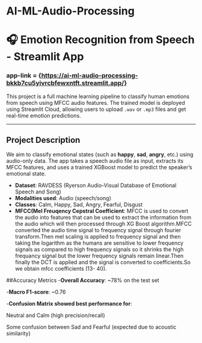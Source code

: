 # AI-ML-Audio-Processing
# 🎧 Emotion Recognition from Speech - Streamlit App

### app-link = {https://ai-ml-audio-processing-bkkb7cu5yivrcbfewxntft.streamlit.app/}

This project is a full machine learning pipeline to classify human emotions from speech using MFCC audio features. The trained model is deployed using Streamlit Cloud, allowing users to upload `.wav` or `.mp3` files and get real-time emotion predictions.

---

## Project Description

We aim to classify emotional states (such as **happy**, **sad**, **angry**, etc.) using audio-only data. The app takes a speech audio file as input, extracts its MFCC features, and uses a trained XGBoost model to predict the speaker’s emotional state.

- **Dataset**: RAVDESS (Ryerson Audio-Visual Database of Emotional Speech and Song)
- **Modalities used**: Audio (speech/song)
- **Classes**: Calm, Happy, Sad, Angry, Fearful, Disgust
- **MFCC(Mel Freuqency Cepstral Coefficient**: MFCC is used to convert the audio into features that can be used to extract the information from the audio which will then processed through XG Boost                                                 algorithm.MFCC converted the audio time signal to frequency signal through fourier transform.Then mel scaling is applied to frequency signal and then
                                               taking the logarithm as the humans are sensitive to lower frequency signals as compared to high frequency signals so it shrinks the high frequancy                                                    signal but the lower frequency signals remain linear.Then finally the DCT is applied and the signal is converted to coefficients.So we obtain mfcc 
                                               coefficients (13- 40).

##Accuracy Metrics
-**Overall Accuracy**: ~78% on the test set

-**Macro F1-score**: ~0.76

-**Confusion Matrix showed best performance for**:

Neutral and Calm (high precision/recall)

Some confusion between Sad and Fearful (expected due to acoustic similarity)

